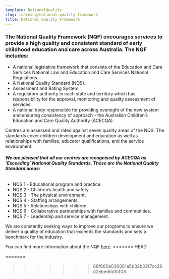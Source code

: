```yaml
---
template: NationalQuality
slug: learning/national-quality-framework
title: National Quality Framework
---
```

### The National Quality Framework (NQF) encourages services to provide a high quality and consistent standard of early childhood education and care across Australia. The NQF includes:

* A national legislative framework that consists of the Education and Care Services National Law and Education and Care Services National Regulations.
* A National Quality Standard (NQS).
* Assessment and Rating System
* A regulatory authority in each state and territory which has responsibility for the approval, monitoring and quality assessment of services.
* A national body responsible for providing oversight of the new system and ensuring consistency of approach - the Australian Children’s Education and Care Quality Authority (ACECQA).

Centres are assessed and rated against seven quality areas of the NQS. The standards cover children development and education as well as relationships with families, educator qualifications, and the service environment.

###### **We are pleased that all our centres are recognised by ACECQA as ‘Exceeding’ National Quality Standards. These are the National Quality Standard areas:**

*  NQS 1 - Educational program and practice.
*  NQS 2 - Children’s health and safety.
*  NQS 3 - The physical environment.
*  NQS 4 - Staffing arrangements.
*  NQS 5 - Relationships with children.
*  NQS 6 - Collaborative partnerships with families and communities.
*  NQS 7 - Leadership and service management.

We are constantly seeking ways to improve our programs to ensure we deliver a quality of education that exceeds the standards and sets a benchmark for the industry.

You can find more information about the NQF [here](http://google.com).
<<<<<<< HEAD

=======
>>>>>>> 88f680a036081a5b32b02f7cc26d2ebed6dfbf08
